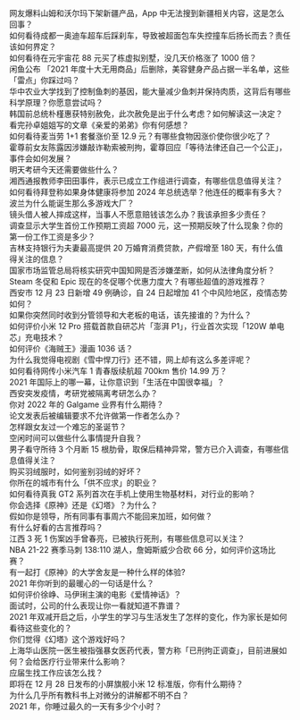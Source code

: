 网友爆料山姆和沃尔玛下架新疆产品，App 中无法搜到新疆相关内容，这是怎么回事？  
如何看待成都一奥迪车超车后踩刹车，导致被超面包车失控撞车后扬长而去？责任该如何界定？  
如何看待在元宇宙花 88 元买了栋虚拟别墅，没几天价格涨了 1000 倍？  
闲鱼公布 「2021 年度十大无用商品」后删除，美容健身产品占据一半名单，这些「雷点」你踩过吗？  
华中农业大学找到了控制鱼刺的基因，能大量减少鱼刺并保持肉质，这背后有哪些科学原理？你愿意尝试吗？  
韩国前总统朴槿惠获特别赦免，此次赦免是出于什么考虑？如何解读这一决定？  
看完孙卓姐姐写的文章《亲爱的弟弟》你有何感想？  
如何看待麦当劳 1+1 套餐涨价至 12.9 元？有哪些食物因涨价使你很少吃了？  
霍尊前女友陈露因涉嫌敲诈勒索被刑拘，霍尊回应「等待法律还自己一个公正」，事件会如何发展？  
明天考研今天还需要做些什么？  
湘西通报教师李田田事件，表示已成立工作组进行调查，有哪些信息值得关注？  
如何看待拜登称如果身体健康将参加 2024 年总统选举？他连任的概率有多大？  
波兰为什么能诞生那么多游戏大厂？  
镜头借人被人摔成这样，当事人不愿意赔钱该怎么办？我该承担多少责任？  
调查显示大学生首份工作预期工资超 7000 元，这一预期反映了什么现象？你的第一份工作工资是多少？  
吉林支持银行为夫妻最高提供 20 万婚育消费贷款，产假增至 180 天，有什么值得关注的信息？  
国家市场监管总局将核实研究中国知网是否涉嫌垄断，如何从法律角度分析？  
Steam 冬促和 Epic 现在的冬促哪个优惠力度大？有哪些超值的游戏推荐？  
西安市 12 月 23 日新增 49 例确诊，自 24 日起增加 41 个中风险地区，疫情态势如何？  
如果你突然同时收到分管领导和大老板的电话，该先接谁的？为什么？  
如何评价小米 12 Pro 搭载首款自研芯片「澎湃 P1」，行业首次实现「120W 单电芯」充电技术？  
如何评价《海贼王》漫画 1036 话？  
为什么我觉得电视剧《雪中悍刀行》还不错，网上却有这么多差评呢？  
如何看待网传小米汽车 1 青春版续航超 700km 售价 14.99 万？  
2021 年国际上的哪一幕，让你意识到「生活在中国很幸福」？  
西安突发疫情，考研党被隔离考研怎么办？  
你对 2022 年的 Galgame 业界有什么期待？  
论文发表后被编辑要求不允许做第一作者怎么办？  
怎样跟女友过一个难忘的圣诞节？  
空闲时间可以做些什么事情提升自我？  
男子看守所待 3 个月断 15 根肋骨，取保后精神异常，警方已介入调查，有哪些信息值得关注？  
购买羽绒服时，如何鉴别羽绒的好坏？  
你所在的城市有什么「供不应求」的职业？  
如何看待真我 GT2 系列首次在手机上使用生物基材料，对行业的影响？  
你会选择《原神》还是《幻塔》？为什么？  
假如你是领导，所有同事有事周六不能回来加班，如何做？  
有什么好看的古言推荐吗？  
江西 3 死 1 伤案凶手曾春亮，已被执行死刑，有哪些信息可以关注？  
NBA 21-22 赛季马刺 138:110 湖人，詹姆斯威少合砍 66 分，如何评价这场比赛？  
有一起打《原神》的大学舍友是一种什么样的体验?  
2021 年你听到的最暖心的一句话是什么？  
如何评价徐峥、马伊琍主演的电影《爱情神话》？  
面试时，公司的什么表现让你一看就知道不靠谱？  
2021 年双减开启之后，小学生的学习与生活发生了怎样的变化，作为家长是如何看待这些变化的？  
你们觉得《幻塔》这个游戏好吗？  
上海华山医院一医生被指强暴女医药代表，警方称「已刑拘正调查」，目前进展如何？会给医疗行业带来什么影响？  
应届生找工作应该怎么找？  
即将在 12 月 28 日发布的小屏旗舰小米 12 标准版，你有什么期待？  
为什么几乎所有教科书上对微分的讲解都不明不白？  
2021 年，你睡过最久的一天有多少个小时？  
